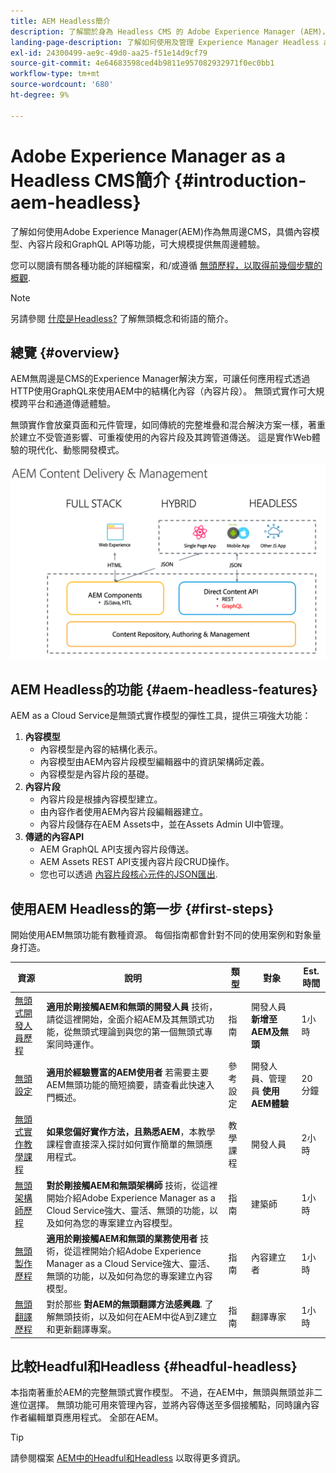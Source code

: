 ```yaml
---
title: AEM Headless簡介
description: 了解關於身為 Headless CMS 的 Adobe Experience Manager (AEM)，以及了解詳細文件和 Headless 歷程。 了解如何使用內容模型、內容片段和 GraphQL API 等功能來增強 Headless 體驗。
landing-page-description: 了解如何使用及管理 Experience Manager Headless as a Cloud Service。
exl-id: 24300499-ae9c-49d0-aa25-f51e14d9cf79
source-git-commit: 4e64683598ced4b9811e957082932971f0ec0bb1
workflow-type: tm+mt
source-wordcount: '680'
ht-degree: 9%

---
```



# Adobe Experience Manager as a Headless CMS簡介 {#introduction-aem-headless}

了解如何使用Adobe Experience Manager(AEM)作為無周邊CMS，具備內容模型、內容片段和GraphQL API等功能，可大規模提供無周邊體驗。

您可以閱讀有關各種功能的詳細檔案，和/或遵循 [無頭歷程，以取得前幾個步驟的概觀](#first-steps).

>[!NOTE]
>
>另請參閱 [什麼是Headless?](/help/headless/what-is-headless.md) 了解無頭概念和術語的簡介。

## 總覽 {#overview}

AEM無周邊是CMS的Experience Manager解決方案，可讓任何應用程式透過HTTP使用GraphQL來使用AEM中的結構化內容（內容片段）。 無頭式實作可大規模跨平台和通道傳遞體驗。

無頭實作會放棄頁面和元件管理，如同傳統的完整堆疊和混合解決方案一樣，著重於建立不受管道影響、可重複使用的內容片段及其跨管道傳送。 這是實作Web體驗的現代化、動態開發模式。

![AEM實作模型](assets/aem-implementation-models.png)

## AEM Headless的功能 {#aem-headless-features}

AEM as a Cloud Service是無頭式實作模型的彈性工具，提供三項強大功能：

1. **內容模型**
   * 內容模型是內容的結構化表示。
   * 內容模型由AEM內容片段模型編輯器中的資訊架構師定義。
   * 內容模型是內容片段的基礎。
1. **內容片段**
   * 內容片段是根據內容模型建立。
   * 由內容作者使用AEM內容片段編輯器建立。
   * 內容片段儲存在AEM Assets中，並在Assets Admin UI中管理。
1. **傳遞的內容API**
   * AEM GraphQL API支援內容片段傳送。
   * AEM Assets REST API支援內容片段CRUD操作。
   * 您也可以透過 [內容片段核心元件的JSON匯出](https://experienceleague.adobe.com/docs/experience-manager-core-components/using/components/content-fragment-component.html).

## 使用AEM Headless的第一步 {#first-steps}

開始使用AEM無頭功能有數種資源。 每個指南都會針對不同的使用案例和對象量身打造。

| 資源 | 說明 | 類型 | 對象 | Est. 時間 |
|---|---|---|---|---|
| [無頭式開發人員歷程](/help/journey-headless/developer/overview.md) | **適用於剛接觸AEM和無頭的開發人員** 技術，請從這裡開始，全面介紹AEM及其無頭式功能，從無頭式理論到與您的第一個無頭式專案同時運作。 | 指南 | 開發人員 **新增至AEM及無頭** | 1小時 |
| [無頭設定](/help/headless/setup/introduction.md) | **適用於經驗豐富的AEM使用者** 若需要主要AEM無頭功能的簡短摘要，請查看此快速入門概述。 | 參考設定 | 開發人員、管理員 **使用AEM體驗** | 20分鐘 |
| [無頭式實作教學課程](https://experienceleague.adobe.com/docs/experience-manager-learn/getting-started-with-aem-headless/graphql/multi-step/overview.html) | **如果您偏好實作方法，且熟悉AEM**，本教學課程會直接深入探討如何實作簡單的無頭應用程式。 | 教學課程 | 開發人員 | 2小時 |
| [無頭架構師歷程](/help/journey-headless/architect/overview.md) | **對於剛接觸AEM和無頭架構師** 技術，從這裡開始介紹Adobe Experience Manager as a Cloud Service強大、靈活、無頭的功能，以及如何為您的專案建立內容模型。 | 指南 | 建築師 | 1小時 |
| [無頭製作歷程](/help/journey-headless/author/overview.md) | **適用於剛接觸AEM和無頭的業務使用者** 技術，從這裡開始介紹Adobe Experience Manager as a Cloud Service強大、靈活、無頭的功能，以及如何為您的專案建立內容模型。 | 指南 | 內容建立者 | 1小時 |
| [無頭翻譯歷程](/help/journey-headless/translation/overview.md) | 對於那些 **對AEM的無頭翻譯方法感興趣**. 了解無頭技術，以及如何在AEM中從A到Z建立和更新翻譯專案。 | 指南 | 翻譯專家 | 1小時 |

## 比較Headful和Headless {#headful-headless}

本指南著重於AEM的完整無頭式實作模型。 不過，在AEM中，無頭與無頭並非二進位選擇。 無頭功能可用來管理內容，並將內容傳送至多個接觸點，同時讓內容作者編輯單頁應用程式。 全部在AEM。

>[!TIP]
>
>請參閱檔案 [AEM中的Headful和Headless](/help/implementing/developing/headful-headless.md) 以取得更多資訊。